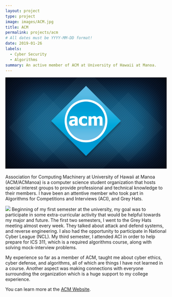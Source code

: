 ```yaml
---
layout: project
type: project
image: images/ACM.jpg
title: ACM
permalink: projects/acm
# All dates must be YYYY-MM-DD format!
date: 2019-01-26
labels:
  - Cyber Security
  - Algorithms
summary: An active member of ACM at University of Hawaii at Manoa.
---
```


<img class="ui small right floated rounded image" src="/images/ACM.jpg">

Association for Computing Machinery at University of Hawaii at Manoa (ACM/ACManoa) is a computer science student organization that hosts special interest groups to provide professional and technical knowledge to their members. I have been an attentive member who took part in Algorithms for Competitions and Interviews (ACI), and Grey Hats.

<img class="ui small right floated rounded image" src="/images/ACI.jpg">
Beginning of my first semester at the university, my goal was to participate in some extra-curricular activity that would be helpful towards my major and future. The first two semesters, I went to the Grey Hats meeting almost every week. They talked about attack and defend systems, and reverse engineering. I also had the opportunity to participate in National Cyber League (NCL). My third semester, I attended ACI in order to help prepare for ICS 311, which is a required algorithms course, along with solving mock-interview problems. 

My experience so far as a member of ACM, taught me about cyber ethics, cyber defense, and algorithms, all of which are things I have not learned in a course. Another aspect was making connections with everyone surrounding the organization which is a huge support to my college experience. 





You can learn more at the [ACM Website](https://acmanoa.github.io/).

